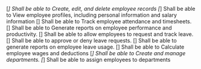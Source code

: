 [*]  Shall be able to Create, edit, and delete employee records
[*]  Shall be able to View employee profiles, including personal information and salary information
[]  Shall be able to Track employee attendance and timesheets.
[]  Shall be able to Generate reports on employee performance and productivity.
[]  Shall be able to allow employees to request and track leave.
[]  Shall be able to approve or deny leave requests.
[] Shall be able to generate reports on employee leave usage.
[] Shall be able to Calculate employee wages and deductions
[*] Shall be able to Create and manage departments.
[*] Shall be able to assign employees to departments
